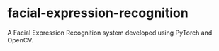 # facial-expression-recognition
A Facial Expression Recognition system developed using PyTorch and OpenCV.
